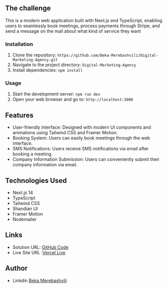 ## The challenge

This is a modern web application built with Next.js and TypeScript, enabling users to seamlessly book meetings, process payments through Stripe, and send a message on the mail about what kind of service they want

### Installation

1. Clone the repository: `https://github.com/Beka-Merebashvili/Digital-Marketing-Agency.git`
2. Navigate to the project directory: `Digital-Marketing-Agency`
3. Install dependencies: `npm install`

### Usage

1. Start the development server: `npm run dev`
2. Open your web browser and go to: `http://localhost:3000`

## Features

- User-friendly Interface: Designed with modern UI components and animations using Tailwind CSS and Framer Motion.
- Booking System: Users can easily book meetings through the web interface.
- SMS Notifications: Users receive SMS notifications via email after booking a meeting.
- Company Information Submission: Users can conveniently submit their company information via email.


## Technologies Used
- Next.js 14
- TypeScript
- Tailwind CSS
- Shandian UI
- Framer Motion
- Nodemailer

## Links

- Solution URL: [GitHub Code](https://github.com/Beka-Merebashvili/Digital-Marketing-Agency)
- Live Site URL :[Vercel Live](https://digital-marketing-agency-psi.vercel.app)


## Author 

- Linkdin [Beka Merebashvili](https://www.linkedin.com/in/beka-merebashvili/)
 

 



